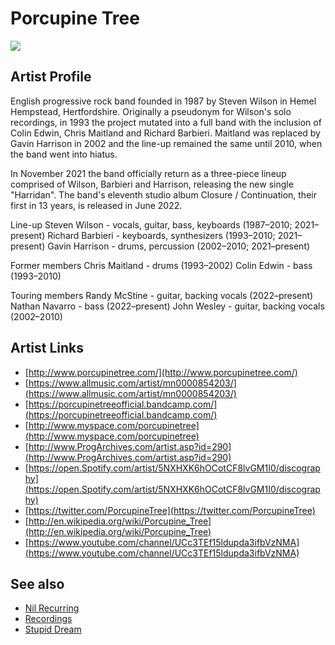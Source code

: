# Porcupine Tree

![](../../asssets/artists/Porcupine_Tree.png)

## Artist Profile

English progressive rock band founded in 1987 by Steven Wilson in Hemel Hempstead, Hertfordshire. Originally a pseudonym for Wilson's solo recordings, in 1993 the project mutated into a full band with the inclusion of Colin Edwin, Chris Maitland and Richard Barbieri. Maitland was replaced by Gavin Harrison in 2002 and the line-up remained the same until 2010, when the band went into hiatus.

In November 2021 the band officially return as a three-piece lineup comprised of Wilson, Barbieri and Harrison, releasing the new single "Harridan". The band's eleventh studio album Closure / Continuation, their first in 13 years, is released in June 2022.

Line-up
Steven Wilson - vocals, guitar, bass, keyboards (1987–2010; 2021–present)
Richard Barbieri - keyboards, synthesizers (1993–2010; 2021–present)
Gavin Harrison - drums, percussion (2002–2010; 2021–present)

Former members
Chris Maitland - drums (1993–2002)
Colin Edwin - bass (1993–2010)

Touring members
Randy McStine - guitar, backing vocals (2022–present)
Nathan Navarro - bass (2022–present)
John Wesley - guitar, backing vocals (2002–2010)

## Artist Links

- [http://www.porcupinetree.com/](http://www.porcupinetree.com/)
- [https://www.allmusic.com/artist/mn0000854203/](https://www.allmusic.com/artist/mn0000854203/)
- [https://porcupinetreeofficial.bandcamp.com/](https://porcupinetreeofficial.bandcamp.com/)
- [http://www.myspace.com/porcupinetree](http://www.myspace.com/porcupinetree)
- [http://www.ProgArchives.com/artist.asp?id=290](http://www.ProgArchives.com/artist.asp?id=290)
- [https://open.Spotify.com/artist/5NXHXK6hOCotCF8lvGM1I0/discography](https://open.Spotify.com/artist/5NXHXK6hOCotCF8lvGM1I0/discography)
- [https://twitter.com/PorcupineTree](https://twitter.com/PorcupineTree)
- [http://en.wikipedia.org/wiki/Porcupine_Tree](http://en.wikipedia.org/wiki/Porcupine_Tree)
- [https://www.youtube.com/channel/UCc3TEf15ldupda3ifbVzNMA](https://www.youtube.com/channel/UCc3TEf15ldupda3ifbVzNMA)


## See also

- [Nil Recurring](Porcupine_Tree-Nil_Recurring.md)
- [Recordings](Porcupine_Tree-Recordings.md)
- [Stupid Dream](Porcupine_Tree-Stupid_Dream.md)
